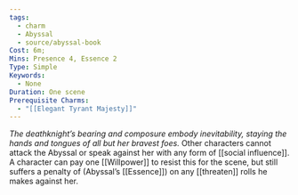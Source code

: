 ```yaml
---
tags:
  - charm
  - Abyssal
  - source/abyssal-book
Cost: 6m; 
Mins: Presence 4, Essence 2
Type: Simple
Keywords:
  - None
Duration: One scene
Prerequisite Charms:
  - "[[Elegant Tyrant Majesty]]"
---
```

*The deathknight’s bearing and composure embody inevitability, staying the hands and tongues of all but her bravest foes.*
Other characters cannot attack the Abyssal or speak against her with any form of [[social influence]]. A character can pay one [[Willpower]] to resist this for the scene, but still suffers a penalty of (Abyssal’s [[Essence]]) on any [[threaten]] rolls he makes against her.